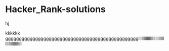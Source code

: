  # Hacker_Rank-solutions
hj

kkkkkk
gggggggggggggggggggggggggggggggggggggggggggggggggllllllllllllllllllllllllllllllllllllllll
